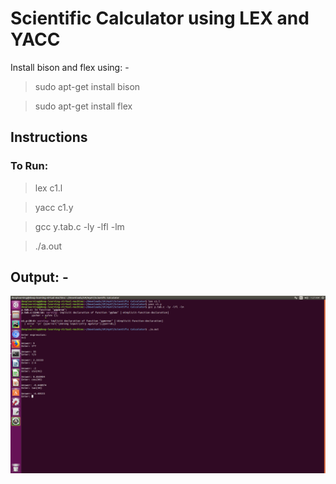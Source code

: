 # Scientific Calculator using LEX and YACC

Install bison and flex using: -

> sudo apt-get install bison

> sudo apt-get install flex

## Instructions

### To Run:

> lex c1.l

> yacc c1.y

> gcc y.tab.c -ly -lfl -lm

> ./a.out

## Output: -

![Image](https://github.com/rahulbarhate/Systems-Programming/blob/master/Scientific%20Calculator%20using%20LEX%20and%20YACC/calculator.png)
